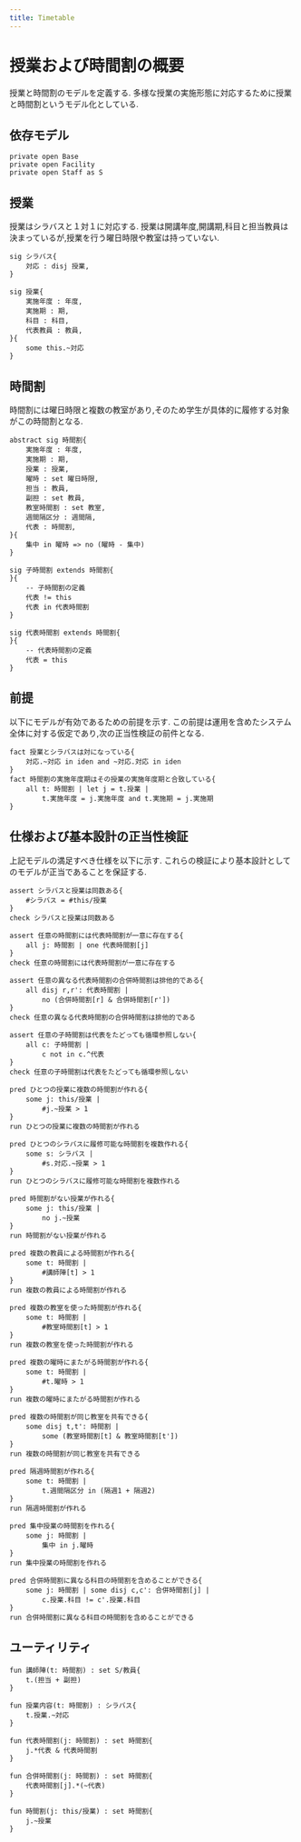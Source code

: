 ```yaml
---
title: Timetable
---
```


# 授業および時間割の概要

授業と時間割のモデルを定義する.
多様な授業の実施形態に対応するために授業と時間割というモデル化としている.

## 依存モデル

```alloy
private open Base
private open Facility
private open Staff as S
```

## 授業

授業はシラバスと１対１に対応する.
授業は開講年度,開講期,科目と担当教員は決まっているが,授業を行う曜日時限や教室は持っていない.

```alloy
sig シラバス{
	対応 : disj 授業,
}

sig 授業{
	実施年度 : 年度,
	実施期 : 期,
	科目 : 科目,
	代表教員 : 教員,
}{
	some this.~対応
}
```

## 時間割

時間割には曜日時限と複数の教室があり,そのため学生が具体的に履修する対象がこの時間割となる.

```alloy
abstract sig 時間割{
	実施年度 : 年度,
	実施期 : 期,
	授業 : 授業,
	曜時 : set 曜日時限,
	担当 : 教員,
	副担 : set 教員,
	教室時間割 : set 教室,
	週間隔区分 : 週間隔,
	代表 : 時間割,
}{
	集中 in 曜時 => no (曜時 - 集中)
}

sig 子時間割 extends 時間割{
}{
	-- 子時間割の定義
	代表 != this
	代表 in 代表時間割
}

sig 代表時間割 extends 時間割{
}{
	-- 代表時間割の定義
	代表 = this
}
```


## 前提

以下にモデルが有効であるための前提を示す.
この前提は運用を含めたシステム全体に対する仮定であり,次の正当性検証の前件となる.

```alloy
fact 授業とシラバスは対になっている{
	対応.~対応 in iden and ~対応.対応 in iden
}
fact 時間割の実施年度期はその授業の実施年度期と合致している{
	all t: 時間割 | let j = t.授業 |
		t.実施年度 = j.実施年度 and t.実施期 = j.実施期
}
```

## 仕様および基本設計の正当性検証

上記モデルの満足すべき仕様を以下に示す.
これらの検証により基本設計としてのモデルが正当であることを保証する.

```alloy
assert シラバスと授業は同数ある{
	#シラバス = #this/授業
}
check シラバスと授業は同数ある

assert 任意の時間割には代表時間割が一意に存在する{
	all j: 時間割 | one 代表時間割[j]
}
check 任意の時間割には代表時間割が一意に存在する

assert 任意の異なる代表時間割の合併時間割は排他的である{
	all disj r,r': 代表時間割 |
		no (合併時間割[r] & 合併時間割[r'])
}
check 任意の異なる代表時間割の合併時間割は排他的である

assert 任意の子時間割は代表をたどっても循環参照しない{
	all c: 子時間割 |
		c not in c.^代表
}
check 任意の子時間割は代表をたどっても循環参照しない
```

```alloy
pred ひとつの授業に複数の時間割が作れる{
	some j: this/授業 |
		#j.~授業 > 1
}
run ひとつの授業に複数の時間割が作れる

pred ひとつのシラバスに履修可能な時間割を複数作れる{
	some s: シラバス |
		#s.対応.~授業 > 1
}
run ひとつのシラバスに履修可能な時間割を複数作れる

pred 時間割がない授業が作れる{
	some j: this/授業 |
		no j.~授業
}
run 時間割がない授業が作れる

pred 複数の教員による時間割が作れる{
	some t: 時間割 |
		#講師陣[t] > 1
}
run 複数の教員による時間割が作れる

pred 複数の教室を使った時間割が作れる{
	some t: 時間割 |
		#教室時間割[t] > 1
}
run 複数の教室を使った時間割が作れる

pred 複数の曜時にまたがる時間割が作れる{
	some t: 時間割 |
		#t.曜時 > 1
}
run 複数の曜時にまたがる時間割が作れる

pred 複数の時間割が同じ教室を共有できる{
	some disj t,t': 時間割 |
		some (教室時間割[t] & 教室時間割[t'])
}
run 複数の時間割が同じ教室を共有できる

pred 隔週時間割が作れる{
	some t: 時間割 |
		t.週間隔区分 in (隔週1 + 隔週2)
}
run 隔週時間割が作れる

pred 集中授業の時間割を作れる{
	some j: 時間割 |
		集中 in j.曜時
}
run 集中授業の時間割を作れる

pred 合併時間割に異なる科目の時間割を含めることができる{
	some j: 時間割 | some disj c,c': 合併時間割[j] |
		c.授業.科目 != c'.授業.科目
}
run 合併時間割に異なる科目の時間割を含めることができる

```

## ユーティリティ

```alloy
fun 講師陣(t: 時間割) : set S/教員{
	t.(担当 + 副担)
}

fun 授業内容(t: 時間割) : シラバス{
	t.授業.~対応
}

fun 代表時間割(j: 時間割) : set 時間割{
	j.*代表 & 代表時間割
}

fun 合併時間割(j: 時間割) : set 時間割{
	代表時間割[j].*(~代表)
}

fun 時間割(j: this/授業) : set 時間割{
	j.~授業
}
```
